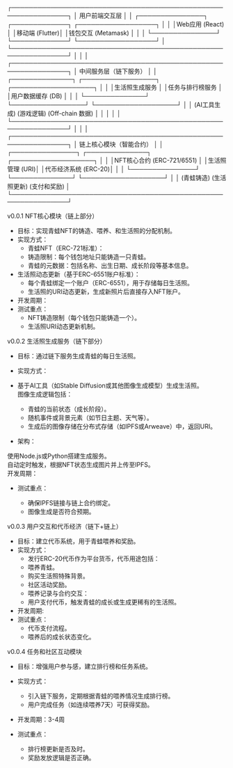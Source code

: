 ┌───────────────────────────────────────────────────────────────┐
│                       用户前端交互层                          │
│ ┌───────────────┐ ┌─────────────┐ ┌──────────────────┐       │
│ │Web应用 (React) │ │移动端 (Flutter)│ │钱包交互 (Metamask) │       │
│ └───────────────┘ └─────────────┘ └──────────────────┘       │
└───────────────────────────────────────────────────────────────┘
              │                    │                     │
┌───────────────────────────────────────────────────────────────┐
│                      中间服务层（链下服务）                    │
│ ┌──────────────┐ ┌─────────────────┐ ┌───────────────────┐     │
│ │生活照生成服务 │ │任务与排行榜服务 │ │用户数据缓存 (DB)  │     │
│ └──────────────┘ └─────────────────┘ └───────────────────┘     │
│         (AI工具生成)           (游戏逻辑)         (Off-chain 数据) │
│         │                                        │             │
└───────────────────────────────────────────────────────────────┘
              │                    │                     │
┌───────────────────────────────────────────────────────────────┐
│                      链上核心模块（智能合约）                 │
│ ┌───────────────┐ ┌──────────────┐ ┌───────────────────┐      │
│ │NFT核心合约 (ERC-721/6551) │ │生活照管理 (URI)│ │代币经济系统 (ERC-20)│      │
│ └───────────────┘ └──────────────┘ └───────────────────┘      │
│      (青蛙铸造)        (生活照更新)        (支付和奖励)        │
└───────────────────────────────────────────────────────────────┘
 

 
 

v0.0.1 NFT核心模块（链上部分）
- 目标：实现青蛙NFT的铸造、喂养、和生活照的分配机制。
- 实现方式：
  - 青蛙NFT（ERC-721标准）：
  - 铸造限制：每个钱包地址只能铸造一只青蛙。
  - 青蛙的元数据：包括名称、出生日期、成长阶段等基本信息。
- 生活照动态更新（基于ERC-6551账户标准）：
  - 每个青蛙绑定一个账户（ERC-6551），用于存储每日生活照。
  - 生活照的URI动态更新，生成新照片后直接存入NFT账户。
- 开发周期：
 - 测试重点：
    - NFT铸造限制（每个钱包只能铸造一个）。
    - 生活照URI动态更新机制。

v0.0.2 生活照生成服务（链下部分）
- 目标：通过链下服务生成青蛙的每日生活照。
- 实现方式：

- 基于AI工具（如Stable Diffusion或其他图像生成模型）生成生活照。  
  图像生成逻辑包括：
  - 青蛙的当前状态（成长阶段）。
  - 随机事件或背景元素（如节日主题、天气等）。
  - 生成后的图像存储在分布式存储（如IPFS或Arweave）中，返回URI。

- 架构：

使用Node.js或Python搭建生成服务。  
自动定时触发，根据NFT状态生成图片并上传至IPFS。  
开发周期：

- 测试重点：

  - 确保IPFS链接与链上合约绑定。
  - 图像生成是否符合预期。


v0.0.3 用户交互和代币经济（链下+链上）
- 目标：建立代币系统，用于青蛙喂养和奖励。  
- 实现方式：  
  - 发行ERC-20代币作为平台货币，代币用途包括：
  - 喂养青蛙。
  - 购买生活照特殊背景。
  - 社区活动奖励。
  - 喂养记录与合约交互：
  - 用户支付代币，触发青蛙的成长或生成更稀有的生活照。
- 开发周期: 
- 测试重点：
  - 代币支付流程。
  - 喂养后的成长状态变化。


v0.0.4 任务和社区互动模块
- 目标：增强用户参与感，建立排行榜和任务系统。

- 实现方式：
  - 引入链下服务，定期根据青蛙的喂养情况生成排行榜。
  - 用户完成任务（如连续喂养7天）可获得奖励。
- 开发周期：3-4周
- 测试重点：
  - 排行榜更新是否及时。
  - 奖励发放逻辑是否正确。
